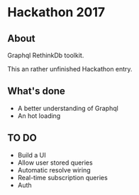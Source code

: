 # Hackathon 2017

## About
Graphql RethinkDb toolkit.

This an rather unfinished Hackathon entry.

## What's done
- A better understanding of Graphql
- An hot loading

## TO DO
- Build a UI
- Allow user stored queries
- Automatic resolve wiring
- Real-time subscription queries
- Auth
